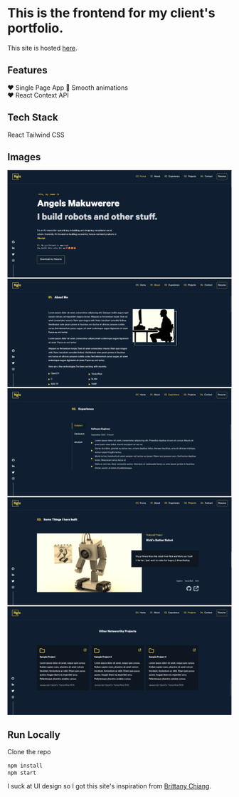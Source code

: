 # This is the frontend for my client's portfolio.
This site is hosted [here](https://ngls-plato.netlify.app/).
## Features
❤️ Single Page App
🤩 Smooth animations  
❤️ React Context API  

## Tech Stack
React
Tailwind CSS

## Images

![This is an image](/src//assets//Port//port1.png)
![This is an image](/src//assets//Port//port2.png)
![This is an image](/src//assets//Port//port3.png)
![This is an image](/src//assets//Port//port4.png)
![This is an image](/src//assets//Port//port5.png)
## Run Locally
Clone the repo  
```
npm install  
npm start  
```

I suck at UI design so I got this site's inspiration from [Brittany Chiang](https://brittanychiang.com/).